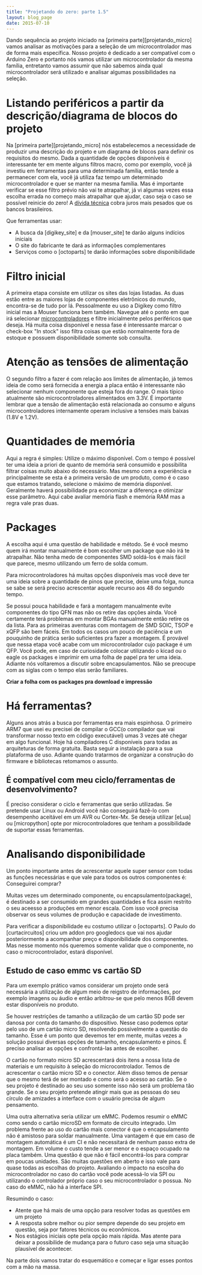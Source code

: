 ```yaml
---
title: "Projetando do zero: parte 1.5"
layout: blog_page
date: 2015-07-10
---
```


Dando sequência ao projeto iniciado na [primeira parte][projetando_micro] vamos
analisar as motivações para a seleção de um microcontrolador mas de forma mais
específica. Nosso projeto é dedicado a ser compatível com o Arduino Zero e
portanto nós vamos utilizar um microcontrolador da mesma família, entretanto
vamos assumir que não sabemos ainda qual microcontrolador será utilizado e
analisar algumas possibilidades na seleção.

# Listando periféricos a partir da descrição/diagrama de blocos do projeto

Na [primeira parte][projetando_micro] nós estabelecemos a necessidade de
produzir uma descrição do projeto e um diagrama de blocos para definir os
requisitos do mesmo. Dada a quantidade de opções disponíveis é interessante ter
em mente alguns filtros macro, como por exemplo, você já investiu em ferramentas
para uma determinada família, então tende a permanecer com ela, você já utiliza
faz tempo um determinado microcontrolador e quer se manter na mesma família. Mas
é importante verificar se esse filtro prévio não vai te atrapalhar, já vi
algumas vezes essa escolha errada no começo mais atrapalhar que ajudar, caso
seja o caso se possível reinicie do zero! A [dívida
técnica](http://pt.stackoverflow.com/questions/32420/o-que-%C3%A9-d%C3%ADvida-t%C3%A9cnica) cobra juros mais pesados que os bancos brasileiros.

Que ferramentas usar:

- A busca da [digikey_site] e da [mouser_site] te darão alguns indícios iniciais
- O site do fabricante te dará as informações complementares
- Serviços como o [octoparts] te darão informações sobre disponibilidade

# Filtro inicial

A primeira etapa consiste em utilizar os sites das lojas listadas. As duas estão
entre as maiores lojas de componentes eletrônicos do mundo, encontra-se de tudo
por lá. Pessoalmente eu uso a Digikey como filtro inicial mas a Mouser funciona
bem também. Navegue até o ponto em que irá selecionar
[microcontroladores](http://www.digikey.com/product-search/en/integrated-circuits-ics/embedded-microcontrollers/2556109) e filtre inicialmente pelos periféricos
que deseja. Há muita coisa disponível e nessa fase é interessante marcar o
check-box "In stock" isso filtra coisas que estão normalmente fora de estoque e
possuem disponibilidade somente sob consulta.

# Atenção as tensões de alimentação

O segundo filtro a fazer é com relação aos limites de alimentação, já temos
ideia de como será fornecida a energia a placa então é interessante não
selecionar nenhum componente que esteja fora do range. O mais típico atualmente
são microcontroladores alimentados em 3.3V. É importante lembrar que a tensão de
alimentação está relacionada ao consumo e alguns microcontroladores internamente
operam inclusive a tensões mais baixas (1.8V e 1.2V).

# Quantidades de memória

Aqui a regra é simples: Utilize o máximo disponível. Com o tempo é possível ter
uma ideia a priori de quanto de memória será consumido e possibilita filtrar
coisas muito abaixo do necessário. Mas mesmo com a experiência e principalmente
se esta é a primeira versão de um produto, como é o caso que estamos tratando,
selecione o máximo de memória disponível. Geralmente haverá possibilidade pra
economizar a diferença e otimizar esse parâmetro. Aqui cabe avaliar memória
flash e memória RAM mas a regra vale pras duas.

# Packages

A escolha aqui é uma questão de habilidade e método. Se é você mesmo quem irá
montar manualmente é bom escolher um package que não irá te atrapalhar. Não
tenha medo de componentes SMD soldá-los é mais fácil que parece, mesmo
utilizando um ferro de solda comum.

Para microcontroladores há muitas opções disponíveis mas você deve ter uma ideia
sobre a quantidade de pinos que precise, deixe uma folga, nunca se sabe se será
preciso acrescentar aquele recurso aos 48 do segundo tempo.

Se possui pouca habilidade e fará a montagem manualmente evite componentes do
tipo QFN mas não os retire das opções ainda. Você certamente terá problemas em
montar BGAs manualmente então retire os da lista. Para as primeiras aventuras
com montagem de SMD SOIC, TSOP e xQFP são bem fáceis. Em todos os casos um pouco
de paciência e um pouquinho de prática serão suficientes pra fazer a montagem. É
provável que nessa etapa você acabe com um microcontrolador cujo package é um
QFP. Você pode, em caso de curiosidade colocar utilizando o kicad ou o eagle os
packages e imprimir em uma folha de papel pra ter uma ideia. Adiante nós
voltaremos a discutir sobre encapsulamentos. Não se preocupe com as siglas com o
tempo elas serão familiares.

**Criar a folha com os packages pra download e impressão**

# Há ferramentas?

Alguns anos atrás a busca por ferramentas era mais espinhosa. O primeiro ARM7
que usei eu precisei de compilar o GCC(o compilador que vai transformar nosso
texto em código executável) umas 3 vezes até chegar em algo funcional. Hoje há
compiladores C disponíveis para todas as arquiteturas de forma gratuita. Basta
seguir a instalação para a sua plataforma de uso. Adiante quando tratarmos de
organizar a construção do firmware e bibliotecas retomamos o assunto.

## É compatível com meu ciclo/ferramentas de desenvolvimento?

É preciso considerar o ciclo e ferramentas que serão utilizadas. Se pretende
usar Linux ou Android você não conseguirá fazê-lo com desempenho aceitável em um
AVR ou Cortex-Mx. Se deseja utilizar [eLua] ou [micropython] opte por
microcontroladores que tenham a possibilidade de suportar essas ferramentas.

# Analisando disponibilidade

Um ponto importante antes de acrescentar aquele super sensor com todas as
funções necessárias e que vale para todos os outros componentes é: Conseguirei
comprar?

Muitas vezes um determinado componente, ou encapsulamento(package), é destinado
a ser consumido em grandes quantidades e fica assim restrito o seu aceesso a
produções em menor escala. Com isso você precisa observar os seus volumes de
produção e capacidade de investimento.

Para verificar a disponibilidade eu costumo utilizar o [octoparts]. O Paulo do
[curtacircuitos] criou um addon pro googledocs que vai nos ajudar posteriormente
a acompanhar preço e disponibilidade dos componentes. Mas nesse momento nós
queremos somente validar que o componente, no caso o microcontrolador, estará
disponível.

## Estudo de caso emmc vs cartão SD

Para um exemplo prático vamos considerar um projeto onde será necessária a
utilização de algum meio de reigstro de informações, por exemplo imagens ou
áudio e então arbitrou-se que pelo menos 8GB devem estar disponíveis no
produto.

Se houver restrições de tamanho a utilização de um cartão SD pode ser danosa por
conta do tamanho do dispositivo. Nesse caso podemos optar pelo uso de um cartão
micro SD, resolvendo possivelmente a questão do tamanho. Esse é um ponto que
devemos ter em mente, muitas vezes a solução possui diversas opções de tamanho,
encapsulamento e pinos. É preciso analisar as opções e confrontá-las antes de
escolher.

O cartão no formato micro SD acrescentará dois itens a nossa lista de materiais
e um requisito à seleção do microcontrolador. Temos de acrescentar o cartão
micro SD e o conector. Além disso temos de pensar que o mesmo terá de ser
montado e como será o acesso ao cartão. Se o seu projeto é destinado ao seu uso
somente isso não será um problema tão grande. Se o seu projeto pretende atingir
mais que as pessoas do seu círculo de amizades a interface com o usuário precisa
de algum pensamento.

Uma outra alternativa seria utilizar um eMMC. Podemos resumir o eMMC como sendo
o cartão microSD em formato de circuito integrado. Um problema frente ao uso do
cartão mais conector é que o encapsulamento não é amistoso para soldar
manualmente. Uma vantagem é que em caso de montagem automática é um CI e não
necessitará de nenhum passo extra de montagem. Em volume o custo tende a ser
menor e o espaço ocupado na placa também. Uma questão é que não é fácil
encontrá-los para comprar em poucas unidades. São muitas questões em aberto e
isso vale para quase todas as escolhas do projeto. Avaliando o impacto na
escolha do microcontrolador no caso do cartão você pode acessá-lo via SPI ou
utilizando o controlador próprio caso o seu microcontrolador o possua. No caso
do eMMC, não há a interface SPI.

Resumindo o caso:
- Atente que há mais de uma opção para resolver todas as questões em um projeto
- A resposta sobre melhor ou pior sempre depende do seu projeto em questão, seja
  por fatores técnicos ou econômicos.
- Nos estágios iniciais opte pela opção mais rápida. Mas atente para deixar a
  possibilide de mudança para o futuro caso seja uma situação plausível de
  acontecer.

Na parte dois vamos tratar do esquemático e começar e ligar esses pontos com a
mão na massa.

